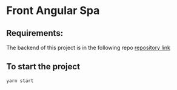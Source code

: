# Front Angular Spa


## Requirements:

The backend of this project is in the following repo [repository link](https://github.com/henriquemsouza/back-serverless)


## To start the project
```sh
yarn start
```
